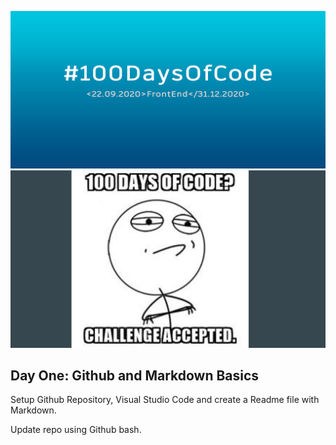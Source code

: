 ![100DaysofCode](tw100days.jpg)
![challenge](challenge_acepted.jpg)

## Day One: Github and Markdown Basics

Setup Github Repository, Visual Studio Code and create a Readme file with Markdown. 

Update repo using Github bash.